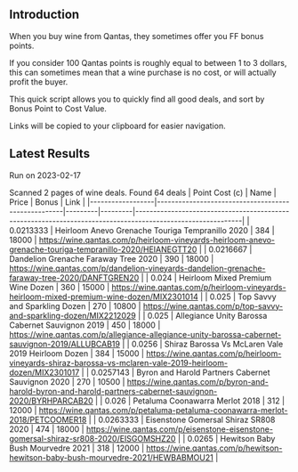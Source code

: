 ## Introduction

When you buy wine from Qantas, they sometimes offer you FF bonus points. 

If you consider 100 Qantas points is roughly equal to between 1 to 3 dollars, this can sometimes mean that a wine purchase is no cost, or will actually profit the buyer.

This quick script allows you to quickly find all good deals, and sort by Bonus Point to Cost Value.

Links will be copied to your clipboard for easier navigation.

## Latest Results

Run on 2023-02-17

Scanned 2 pages of wine deals.
Found 64 deals
|   Point Cost (c) | Name                                               |   Price |   Bonus | Link                                                                                                       |
|------------------|----------------------------------------------------|---------|---------|------------------------------------------------------------------------------------------------------------|
|        0.0213333 | Heirloom Anevo Grenache Touriga Tempranillo 2020   |     384 |   18000 | https://wine.qantas.com/p/heirloom-vineyards-heirloom-anevo-grenache-touriga-tempranillo-2020/HEIANEGTT20  |
|        0.0216667 | Dandelion Grenache Faraway Tree 2020               |     390 |   18000 | https://wine.qantas.com/p/dandelion-vineyards-dandelion-grenache-faraway-tree-2020/DANFTGREN20             |
|        0.024     | Heirloom Mixed Premium Wine Dozen                  |     360 |   15000 | https://wine.qantas.com/p/heirloom-vineyards-heirloom-mixed-premium-wine-dozen/MIX2301014                  |
|        0.025     | Top Savvy and Sparkling Dozen                      |     270 |   10800 | https://wine.qantas.com/p/top-savvy-and-sparkling-dozen/MIX2212029                                         |
|        0.025     | Allegiance Unity Barossa Cabernet Sauvignon 2019   |     450 |   18000 | https://wine.qantas.com/p/allegiance-allegiance-unity-barossa-cabernet-sauvignon-2019/ALLUBCAB19           |
|        0.0256    | Shiraz Barossa Vs McLaren Vale 2019 Heirloom Dozen |     384 |   15000 | https://wine.qantas.com/p/heirloom-vineyards-shiraz-barossa-vs-mclaren-vale-2019-heirloom-dozen/MIX2301017 |
|        0.0257143 | Byron and Harold Partners Cabernet Sauvignon 2020  |     270 |   10500 | https://wine.qantas.com/p/byron-and-harold-byron-and-harold-partners-cabernet-sauvignon-2020/BYRHPARCAB20  |
|        0.026     | Petaluma Coonawarra Merlot 2018                    |     312 |   12000 | https://wine.qantas.com/p/petaluma-petaluma-coonawarra-merlot-2018/PETCOOMER18                             |
|        0.0263333 | Eisenstone Gomersal Shiraz SR808 2020              |     474 |   18000 | https://wine.qantas.com/p/eisenstone-eisenstone-gomersal-shiraz-sr808-2020/EISGOMSHZ20                     |
|        0.0265    | Hewitson Baby Bush Mourvedre 2021                  |     318 |   12000 | https://wine.qantas.com/p/hewitson-hewitson-baby-bush-mourvedre-2021/HEWBABMOU21                           |

